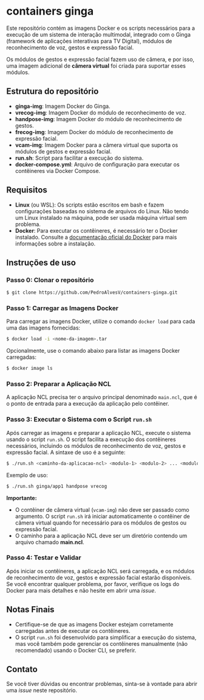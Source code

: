 # containers ginga

Este repositório contém as imagens Docker e os scripts necessários para a execução de um sistema de interação multimodal, integrado com o Ginga (framework de aplicações interativas para TV Digital), módulos de reconhecimento de voz, gestos e expressão facial.

Os módulos de gestos e expressão facial fazem uso de câmera, e por isso, uma imagem adicional de **câmera virtual** foi criada para suportar esses módulos.

## Estrutura do repositório

- **ginga-img**: Imagem Docker do Ginga.
- **vrecog-img**: Imagem Docker do módulo de reconhecimento de voz.
- **handpose-img**: Imagem Docker do módulo de reconhecimento de gestos.
- **frecog-img**: Imagem Docker do módulo de reconhecimento de expressão facial.
- **vcam-img**: Imagem Docker para a câmera virtual que suporta os módulos de gestos e expressão facial.
- **run.sh**: Script para facilitar a execução do sistema.
- **docker-compose.yml**: Arquivo de configuração para executar os contêineres via Docker Compose.

## Requisitos

- **Linux** (ou WSL): Os scripts estão escritos em bash e fazem configurações baseadas no sistema de arquivos do Linux. Não tendo um Linux instalado na máquina, pode ser usada máquina virtual sem problema.
- **Docker**: Para executar os contêineres, é necessário ter o Docker instalado. Consulte a [documentação oficial do Docker](https://docs.docker.com/engine/install/) para mais informações sobre a instalação.

## Instruções de uso

### Passo 0: Clonar o repositório

```bash
$ git clone https://github.com/PedroAlvesV/containers-ginga.git
```

### Passo 1: Carregar as Imagens Docker

Para carregar as imagens Docker, utilize o comando `docker load` para cada uma das imagens fornecidas:

```bash
$ docker load -i <nome-da-imagem>.tar
```


Opcionalmente, use o comando abaixo para listar as imagens Docker carregadas:

```bash
$ docker image ls
```

### Passo 2: Preparar a Aplicação NCL

A aplicação NCL precisa ter o arquivo principal denominado `main.ncl`, que é o ponto de entrada para a execução da aplicação pelo contêiner.

### Passo 3: Executar o Sistema com o Script `run.sh`

Após carregar as imagens e preparar a aplicação NCL, execute o sistema usando o script `run.sh`. O script facilita a execução dos contêineres necessários, incluindo os módulos de reconhecimento de voz, gestos e expressão facial. A sintaxe de uso é a seguinte:

```bash
$ ./run.sh <caminho-da-aplicacao-ncl> <modulo-1> <modulo-2> ... <modulo-n>
```


Exemplo de uso:

```bash
$ ./run.sh ginga/app1 handpose vrecog
```


**Importante:**
- O contêiner de câmera virtual (`vcam-img`) não deve ser passado como argumento. O script `run.sh` irá iniciar automaticamente o contêiner de câmera virtual quando for necessário para os módulos de gestos ou expressão facial.
- O caminho para a aplicação NCL deve ser um diretório contendo um arquivo chamado **main.ncl**.


### Passo 4: Testar e Validar

Após iniciar os contêineres, a aplicação NCL será carregada, e os módulos de reconhecimento de voz, gestos e expressão facial estarão disponíveis. Se você encontrar qualquer problema, por favor, verifique os logs do Docker para mais detalhes e não hesite em abrir uma *issue*.

## Notas Finais

- Certifique-se de que as imagens Docker estejam corretamente carregadas antes de executar os contêineres.
- O script `run.sh` foi desenvolvido para simplificar a execução do sistema, mas você também pode gerenciar os contêineres manualmente (não recomendado) usando o Docker CLI, se preferir.

## Contato

Se você tiver dúvidas ou encontrar problemas, sinta-se à vontade para abrir uma *issue* neste repositório.	
